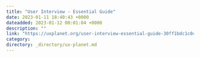 ```yaml
---
title: "User Interview - Essential Guide"
date: 2023-01-11 18:40:43 +0000
dateadded: 2023-01-12 00:01:04 +0000
description: ""
link: "https://uxplanet.org/user-interview-essential-guide-30ff1bdc1c0c?source=rss----819cc2aaeee0---4"
category:
directory: _directory/ux-planet.md
---
```

